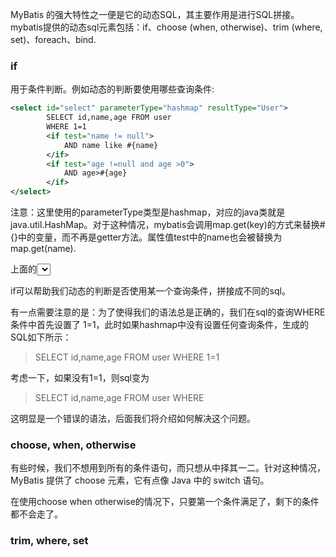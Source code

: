 MyBatis 的强大特性之一便是它的动态SQL，其主要作用是进行SQL拼接。mybatis提供的动态sql元素包括：if、choose (when, otherwise)、trim (where, set)、foreach、bind.

### if

用于条件判断。例如动态的判断要使用哪些查询条件:

```xml
<select id="select" parameterType="hashmap" resultType="User">
        SELECT id,name,age FROM user
        WHERE 1=1
        <if test="name != null">
            AND name like #{name}
        </if>
        <if test="age !=null and age >0">
            AND age>#{age}
        </if>
</select>
```

注意：这里使用的parameterType类型是hashmap，对应的java类就是java.util.HashMap。对于这种情况，mybatis会调用map.get(key)的方式来替换#{}中的变量，而不再是getter方法。属性值test中的name也会被替换为map.get(name).

上面的<select>元素中的sql主要作用是根据"用户名"和"age"作为查询条件，从数据库筛选用户。当用户名(name)不为空时，使用用户名查询条件，当age不为空且>0时，那么用户年龄需要大于这个条件。

if可以帮助我们动态的判断是否使用某一个查询条件，拼接成不同的sql。

有一点需要注意的是：为了使得我们的语法总是正确的，我们在sql的查询WHERE条件中首先设置了 1=1，此时如果hashmap中没有设置任何查询条件，生成的SQL如下所示：

>SELECT id,name,age FROM user WHERE 1=1

考虑一下，如果没有1=1，则sql变为

>SELECT id,name,age FROM user WHERE

这明显是一个错误的语法，后面我们将介绍如何解决这个问题。

### choose, when, otherwise

有些时候，我们不想用到所有的条件语句，而只想从中择其一二。针对这种情况，MyBatis 提供了 choose 元素，它有点像 Java 中的 switch 语句。

在使用choose when otherwise的情况下，只要第一个条件满足了，剩下的条件都不会走了。

### trim, where, set

